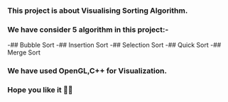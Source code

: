 ### This project is about Visualising Sorting Algorithm.
### We have consider 5 algorithm in this project:-
-## Bubble Sort
-## Insertion Sort
-##  Selection Sort
-## Quick Sort
-##  Merge Sort

### We have used OpenGL,C++ for Visualization.
### Hope you like it 🤗🤗
